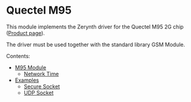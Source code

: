 # Quectel M95

This module implements the Zerynth driver for the Quectel M95 2G chip ([Product page](https://www.quectel.com/product/m95.htm)).

The driver must be used together with the standard library GSM Module.

Contents:


* [M95 Module](/latest/reference/libs/quectel/m95/docs/m95/)
    * [Network Time](/latest/reference/libs/quectel/m95/docs/m95/#network-time)
* [Examples](/latest/reference/libs/quectel/m95/docs/examples/)
    * [Secure Socket](/latest/reference/libs/quectel/m95/docs/examples/#secure-socket)
    * [UDP Socket](/latest/reference/libs/quectel/m95/docs/examples/#udp-socket)
